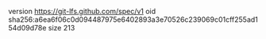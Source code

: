 version https://git-lfs.github.com/spec/v1
oid sha256:a6ea6f06c0d094487975e6402893a3e70526c239069c01cff255ad154d09d78e
size 213
